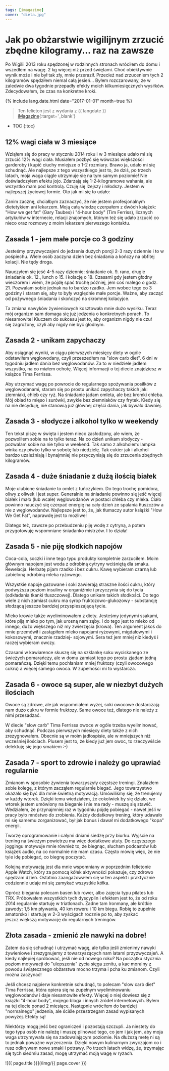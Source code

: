 ```yaml
---
tags: [imagazine]
cover: "dieta.jpg"
---
```


# Jak po obżarstwie wigilijnym zrzucić zbędne kilogramy... raz na zawsze

Po Wigilii 2013 roku spędzonej w rodzinnych stronach wróciłem do domu i wszedłem na wagę. 2 kg więcej niż przed świętami. Choć obiektywnie wynik może i nie był tak zły, mnie przeraził. Przecież nad zrzuceniem tych 2 kilogramów spędziłem niemal całą jesień... Byłem rozczarowany, że w zaledwie dwa tygodnie przepadły efekty moich kilkumiesięcznych wysiłków. Zdecydowałem, że czas na konkretne kroki.

<!--More-->

{% include lang.date.html date="2017-01-01" month=true %}

> Ten felieton jest z wydania z {{ langdate }} [iMagazine](https://imagazine.pl){:target='_blank'}

* TOC
{:toc}

## 12% wagi ciała w 3 miesiące

Wziąłem się do pracy w styczniu 2014 roku i w 3 miesiące udało mi się zrzucić 12% wagi ciała. Musiałem pozbyć się wówczas większości garderoby i kupić ciuchy mniejsze o 1-2 rozmiary. Brawo ja, udało mi się schudnąć. Ale najlepsze z tego wszystkiego jest to, że dziś, po trzech latach, moja waga ciągle utrzymuje się na tym samym poziomie! Nie doświadczyłem efektu jojo. Zdarzają się 1-2-kilogramowe wahania, ale wszystko mam pod kontrolą. Czuję się lżejszy i młodszy. Jestem w najlepszej życiowej formie. Oto jak mi się to udało:

Zanim zacznę, chciałbym zaznaczyć, że nie jestem profesjonalnym dietetykiem ani lekarzem. Moją całą wiedzę czerpałem z dwóch książek: "How we get fat" (Gary Taubes) i "4-hour body" (Tim Ferriss), licznych artykułów w internecie, relacji znajomych, którym też się udało zrzucić co nieco oraz rozmowy z moim lekarzem pierwszego kontaktu.

## Zasada 1 - jem małe porcje co 3 godziny

Jesteśmy przyzwyczajeni do jedzenia dużych porcji 2-3 razy dziennie i to w pośpiechu. Wiele osób zaczyna dzień bez śniadania a kończy na obfitej kolacji. Nie tędy droga.

Nauczyłem się jeść 4-5 razy dziennie: śniadanie ok. 9. rano, drugie śniadanie ok. 12., lunch o 15. i kolację o 18. Czasami gdy jestem głodny wieczorem i wiem, że pójdę spać trochę później, jem coś małego o godz. 21. Pozwalam sobie jednak na to bardzo rzadko. Jem wobec tego co 3 godziny i staram się, aby to były względnie małe porcje. Ważne, aby zacząć od pożywnego śniadania i skończyć na skromnej kolacyjce.

Ta zmiana nawyków żywieniowych kosztowała mnie dużo wysiłku. Teraz mój organizm sam domaga się już jedzenia o konkretnych porach. To niesamowite! Kluczem do sukcesu jest to, aby organizm nigdy nie czuł się zagrożony, czyli aby nigdy nie być głodnym.

## Zasada 2 - unikam zapychaczy

Aby osiągnąć wyniki, w ciągu pierwszych miesięcy diety w ogóle odstawiłem węglowodany, czyli przeszedłem na "slow carb diet". 6 dni w tygodniu jadłem dania bez węglowodanów. Za to w niedziele jadłem wszystko, na co miałem ochotę. Więcej informacji o tej diecie znajdziesz w książce Tima Ferrissa.

Aby utrzymać wagę po powrocie do regularnego spożywania posiłków z węglowodanami, staram się po prostu unikać zapychaczy takich jak: ziemniaki, chleb czy ryż. Na śniadanie jadam omleta, ale bez kromki chleba. Mój obiad to mięso i surówki, zwykle bez ziemniaków czy frytek. Kiedy się na nie decyduję, nie stanowią już głównej części dania, jak bywało dawniej.

## Zasada 3 - słodycze i alkohol tylko w weekendy

Ten tekst piszę w święta i jestem nieco zasłodzony, ale wiem, że pozwoliłem sobie na to tylko teraz. Na co dzień unikam słodyczy - pozwalam sobie na nie tylko w weekend. Tak samo z alkoholem: lampka winka czy piwko tylko w sobotę lub niedzielę. Tak cukier jak i alkohol bardzo uzależniają i bynajmniej nie przyczyniają się do zrzucenia zbędnych kilogramów.

## Zasada 4 - duże śniadanie z dużą ilością białek

Moje ulubione śniadanie to omlet z tuńczykiem. Do tego trochę pomidora, oliwy z oliwek i jest super. Generalnie na śniadanie powinno się jeść więcej białek i mało (lub wcale) węglowodanów w postaci chleba czy mleka. Ciało powinno nauczyć się czerpać energię na cały dzień ze spalania tłuszczów a nie z węglowodanów. Najlepsze jest to, że, jak tłumaczy autor książki "How We Get Fat", naprawdę jest to możliwe!

Dlatego też, zawsze po przebudzeniu piję wodę z cytryną, a potem przygotowuję wspomniane śniadanko mistrzów. I to działa!

## Zasada 5 - nie piję słodkich napojów

Coca-cola, soczki i inne tego typu produkty kompletnie zarzuciłem. Moim głównym napojem jest woda z odrobiną cytryny wciśniętą dla smaku. Rewelacja. Herbatę pijam rzadko i bez cukru. Kawę wybieram czarną lub zabieloną odrobiną mleka ryżowego.

Wszystkie napoje gazowane i soki zawierają straszne ilości cukru, który podwyższa poziom insuliny w organiźmie i przyczynia się do tycia (odkładania tkanki tłuszczowej). Dlatego unikam takich słodkości. Do tego wiele z nich zamiast cukru ma syrop fruktozowo-glukozowy - substancję słodzącą jeszcze bardziej przyspieszającą tycie.

Mleko krowie także wyeliminowałem z diety. Jesteśmy jedynymi ssakami, które piją mleko po tym, jak urosną nam zęby. I do tego jest to mleko od innego, dużo większego niż my zwierzęcia (krowa). Ten argument jakoś do mnie przemówił i zastąpiłem mleko napojami ryżowymi, migdałowymi i kokosowymi, znacznie rzadziej- sojowymi. Sera też jem mniej niż kiedyś i raczej wybieram owczy.

Czasami w kawiarence skuszę się na szklankę soku wyciskanego ze świeżych pomarańczy, ale w domu zamiast tego po prostu zjadam jedną pomarańczę. Dzięki temu pochłaniam mniej fruktozy (czyli owocowego cukru) a więcej samego owoca. W zupełności mi to wystarcza.

## Zasada 6 - owoce są super, ale w niezbyt dużych ilościach

Owoce są zdrowe, ale jak wspomniałem wyżej, soki owocowe dostarczają nam dużo cukru w formie fruktozy. Same owoce też, dlatego nie należy z nimi przesadzać.

W diecie "slow carb" Tima Ferrissa owoce w ogóle trzeba wyeliminować, aby schudnąć. Podczas pierwszych miesięcy diety także z nich zrezygnowałem. Obecnie są w moim jadłospisie, ale w mniejszych niż wcześniej ilościach. Plusem jest to, że kiedy już jem owoc, to rzeczywiście delektuję się jego smakiem :-)

## Zasada 7 - sport to zdrowie i należy go uprawiać regularnie

Zmianom w sposobie żywienia towarzyszyły częstsze treningi. Znalazłem sobie kolegę, z którym zacząłem regularnie biegać. Jego towarzystwo okazało się być dla mnie świetną motywacją. Umówiliśmy się, że trenujemy w każdy wtorek. Dzięki temu wiedziałem, że cokolwiek by się działo, we wtorek jestem umówiony na bieganie i nie ma rady - muszę się stawić. Wedziałem, że przynajmniej raz w tygodniu pójdę pobiegać - nawet jeśli w pracy było mnóstwo do zrobienia. Każdy dodatkowy trening, który udawało mi się samemu zorganizować, był jak bonus i dawał mi dodatkowego "kopa" energii.

Tworzę oprogramowanie i całymi dniami siedzę przy biurku. Wyjście na trening na świeżym powietrzu ma więc dodatkowe atuty. Do częstszego joggingu motywuje mnie również to, że biegnąc, słucham podcastów lub książek audio, na co normalnie nie mam czasu. Często mówię więc, że nie tyle idę pobiegać, co biegnę poczytać.

Kolejną motywacją jest dla mnie wspomniany w poprzednim felietonie Apple Watch, który za pomocą kółek aktywności pokazuje, czy zdrowo spędzam dzień. Ostatnio zaangażowałem się w ten aspekt i praktycznie codziennie udaje mi się zamykać wszystkie kółka.

Oprócz biegania polecam basen lub rower, albo zajęcia typu pilates lub TRX. Próbowałem wszystkich tych dyscyplin i efektem jest to, że od roku 2014 regularnie startuję w triatlonach. Żadne tam Ironmany, ale krótkie zawody: 1,5 km pływania, 40 km roweru i 10 km biegu. Robię to zupełnie amatorsko i startuję w 2-3 wyścigach rocznie po to, aby zyskać jeszcz większą motywację do regularnych treningów.

## Złota zasada - zmienić złe nawyki na dobre!

Zatem da się schudnąć i utrzymać wagę, ale tylko jeśli zmienimy nawyki żywieniowe i zrezygnujemy z towarzyszących nam latami przyzwyczajeń. A kiedy najlepiej spróbować, jeśli nie od nowego roku? Na początku stycznia poziom motywacji do "ulepszenia" życia sięga zenitu, a kac moralny z powodu świątecznego obżarstwa mocno trzyma i pcha ku zmianom. Czyli można zaczynać!

Jeśli chcesz najpierw konkretnie schudnąć, to polecam "slow carb diet" Tima Ferrissa, która opiera się na zupełnym wyeliminowaniu węglowodanów i daje niesamowite efekty. Więcej o niej dowiesz się z książki "4-hour body", mojego bloga i innych źródeł internetowych. Byłem na tej diecie ponad 2 miesiące. Następnie wróciłem do bardziej "normalnego" jedzenia, ale ściśle przestrzegam zasad wypisanych powyżej. Efekty są!

Niektórzy mogą jeść bez ograniczeń i pozostają szczupli. Ja niestety do tego typu osób nie należę i muszę pilnować tego, co jem i jak jem, aby moja waga utrzymywała się na zadowalającym poziomie. Na dłuższą metę ni są to jednak poważne wyrzeczenia. Dzięki nowym kulinarnym zwyczajom co i rusz odkrywam nowe smaki i potrawy. Po trzech latach widzę, że, trzymając się tych siedmiu zasad, mogę utrzymać moją wagę w ryzach.

![{{ page.title }}](/img/{{ page.cover }})

[n]: https://michael.gratis/nozbe_pl